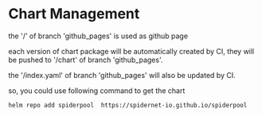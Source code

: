 # Chart Management

the '/' of branch 'github_pages' is used as github page

each version of chart package will be automatically created by CI,
they will be pushed to '/chart' of branch 'github_pages'.

the '/index.yaml' of branch   'github_pages' will also be updated by CI.

so, you could use following command to get the chart

```
helm repo add spiderpool  https://spidernet-io.github.io/spiderpool
```
